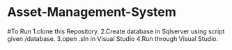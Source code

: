 # Asset-Management-System

#To Run
1.clone this Repository.
2.Create database in Sqlserver using script given /database.
3.open .sln in Visual Studio
4.Run through Visual Studio.
